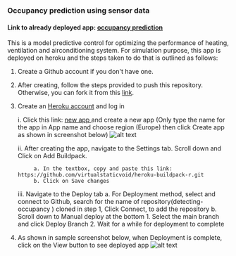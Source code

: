 ### Occupancy prediction using sensor data 
#### Link to already deployed app: [occupancy prediction](https://buidingdetect.herokuapp.com/)

This is a model predictive control for optimizing the performance of heating, ventilation and airconditioning system. For simulation purpose, this app is deployed on heroku and the steps taken to do that is outlined as follows:

1. Create a Github account if you don't have one.
2. After creating, follow the steps provided to push this repository. Otherwise, you can fork it from this [link](https://github.com/SamsonOso/detecting-occupancy.git).
3. Create an [Heroku account](https://www.heroku.com/) and log in

      i. Click this link: [new app ](https://dashboard.heroku.com/apps) and create a new app (Only type the name for the app in App name and choose region (Europe) then click Create app as shown in screenshot below) 
      ![alt text](https://i.ibb.co/SmgCv1y/newapp.png)
      
      ii. After creating the app, navigate to the Settings tab. Scroll down and Click on Add Buildpack. 
      
            a. In the textbox, copy and paste this link: https://github.com/virtualstaticvoid/heroku-buildpack-r.git
            b. Click on Save changes
      iii. Navigate to the Deploy tab
            a. For Deployment method, select and connect to Github, search for the name of repository(detecting-occupancy
) cloned in step 1,
                  Click Connect, to add the repository
            b. Scroll down to Manual deploy at the bottom
                  1. Select the main branch and click Deploy Branch
                  2. Wait for a while for deployment to complete
4. As shown in sample screenshot below, when Deployment is complete, click on the View button to see deployed app
![alt text](https://i.ibb.co/9yTBdxK/complete.png)

